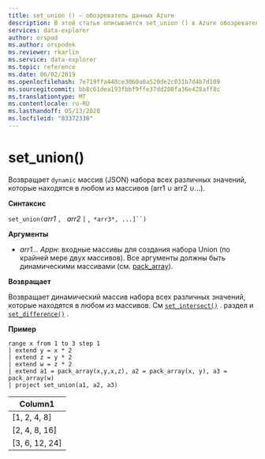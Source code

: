 ```yaml
---
title: set_union () — обозреватель данных Azure
description: В этой статье описывается set_union () в Azure обозреватель данных.
services: data-explorer
author: orspod
ms.author: orspodek
ms.reviewer: rkarlin
ms.service: data-explorer
ms.topic: reference
ms.date: 06/02/2019
ms.openlocfilehash: 7e719ffa448ce3060a0a520de2c031b7d4b7d109
ms.sourcegitcommit: bb8c61dea193fbbf9ffe37dd200fa36e428aff8c
ms.translationtype: MT
ms.contentlocale: ru-RU
ms.lasthandoff: 05/13/2020
ms.locfileid: "83372338"
---
```

# <a name="set_union"></a>set_union()

Возвращает `dynamic` массив (JSON) набора всех различных значений, которые находятся в любом из массивов (arr1 ∪ arr2 ∪...).

**Синтаксис**

`set_union(`*arr1* `, ` *arr2* `[` ,` *arr3*, ...]``)`

**Аргументы**

* *arr1... Аррн*: входные массивы для создания набора Union (по крайней мере двух массивов). Все аргументы должны быть динамическими массивами (см. [pack_array](packarrayfunction.md)). 

**Возвращает**

Возвращает динамический массив набора всех различных значений, которые находятся в любом из массивов. См [`set_intersect()`](setintersectfunction.md) . раздел и [`set_difference()`](setdifferencefunction.md) .

**Пример**

<!-- csl: https://help.kusto.windows.net:443/Samples -->
```kusto
range x from 1 to 3 step 1
| extend y = x * 2
| extend z = y * 2
| extend w = z * 2
| extend a1 = pack_array(x,y,x,z), a2 = pack_array(x, y), a3 = pack_array(w)
| project set_union(a1, a2, a3)
```

|Column1|
|---|
|[1, 2, 4, 8]|
|[2, 4, 8, 16]|
|[3, 6, 12, 24]|
